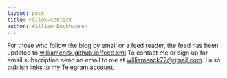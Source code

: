 ```yaml
---
layout: post
title: Follow-Contact
author: William Enckhausen
---
```


For those who follow the blog by email or a feed reader, the feed has been updated to  <a href="https://williamenck.github.io/feed.xml">williamenck.github.io/feed.xml</a>  To contact me or sign up for email subscription send an email to me at [williamenck72@gmail.com](mailto:williamenck72@gmail.com).  I also publish links to my [Telegram account](https://t.me/williamenck).
